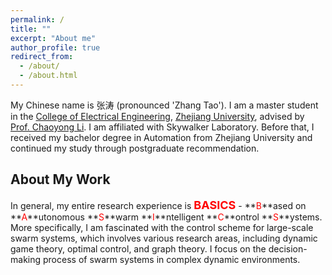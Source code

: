 ```yaml
---
permalink: /
title: ""
excerpt: "About me"
author_profile: true
redirect_from: 
  - /about/
  - /about.html
---
```


My Chinese name is 张涛 (pronounced 'Zhang Tao'). I am a master student in the [College of Electrical Engineering](http://ee.zju.edu.cn/englishee/main.htm), [Zhejiang University](https://www.zju.edu.cn/english/), advised by [Prof. Chaoyong Li](https://person.zju.edu.cn/chaoyong). I am affiliated with Skywalker Laboratory. Before that, I received my bachelor degree in Automation from Zhejiang University and continued my study through postgraduate recommendation.

About My Work
-----
In general, my entire research experience is **<font size=4 color=red>BASICS</font>** - **<font color=red>B</font>**ased on **<font color=red>A</font>**utonomous **<font color=red>S</font>**warm **<font color=red>I</font>**ntelligent **<font color=red>C</font>**ontrol **<font color=red>S</font>**ystems. More specifically, I am fascinated with the control scheme for large-scale swarm systems, which involves various research areas, including dynamic game theory, optimal control, and graph theory. I focus on the decision-making process of swarm systems in complex dynamic environments. 
